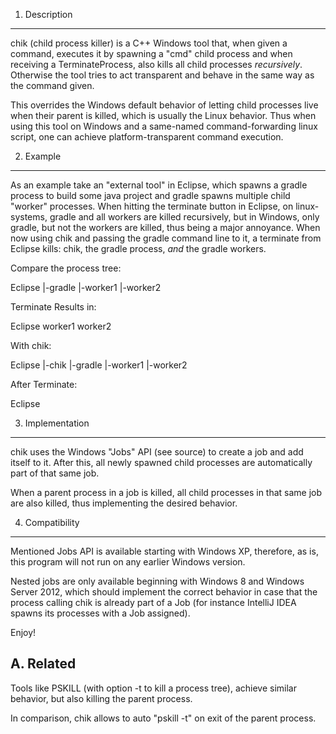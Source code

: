 1. Description
---------------------

chik (child process killer) is a C++ Windows tool that, when given a command, executes it by spawning a "cmd" child process and when receiving a TerminateProcess, also kills all child processes *recursively*. Otherwise the tool tries to act transparent and behave in the same way as the command given.

This overrides the Windows default behavior of letting child processes live when their parent is killed, which is usually the Linux behavior. Thus when using this tool on Windows and a same-named command-forwarding linux script, one can achieve platform-transparent command execution.


2. Example
---------------------

As an example take an "external tool" in Eclipse, which spawns a gradle process to build some java project and gradle spawns multiple child "worker" processes. When hitting the terminate button in Eclipse, on linux-systems, gradle and all workers are killed recursively, but in Windows, only gradle, but not the workers are killed, thus being a major annoyance. When now using chik and passing the gradle command line to it, a terminate from Eclipse kills: chik, the gradle process, *and* the gradle workers.

Compare the process tree:

Eclipse
|-gradle
  |-worker1
  |-worker2

Terminate Results in:

Eclipse
worker1
worker2

With chik:

Eclipse
|-chik
  |-gradle
    |-worker1
    |-worker2

After Terminate:

Eclipse


3. Implementation
---------------------

chik uses the Windows "Jobs" API (see source) to create a job and add itself to it. After this, all newly spawned child processes are automatically part of that same job.

When a parent process in a job is killed, all child processes in that same job are also killed, thus implementing the desired behavior.

4. Compatibility
---------------------

Mentioned Jobs API is available starting with Windows XP, therefore, as is, this program will not run on any earlier Windows version.

Nested jobs are only available beginning with Windows 8 and Windows Server 2012, which should implement the correct behavior in case that the process calling chik is already part of a Job (for instance IntelliJ IDEA spawns its processes with a Job assigned). 


Enjoy!

A. Related
---------------------

Tools like PSKILL (with option -t to kill a process tree), achieve 
similar behavior, but also killing the parent process.

In comparison, chik allows to auto "pskill -t" on exit of the parent process.
